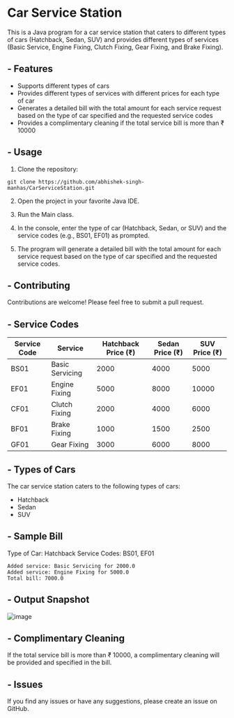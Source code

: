 # Car Service Station

This is a Java program for a car service station that caters to different types of cars (Hatchback, Sedan, SUV) and provides different types of services 
(Basic Service, Engine Fixing, Clutch Fixing, Gear Fixing, and Brake Fixing).

## - Features
 - Supports different types of cars
 - Provides different types of services with different prices for each type of car
 - Generates a detailed bill with the total amount for each service request based on the type of car specified and the requested service codes
 - Provides a complimentary cleaning if the total service bill is more than ₹ 10000

## - Usage
1. Clone the repository:

```git clone https://github.com/abhishek-singh-manhas/CarServiceStation.git```

2. Open the project in your favorite Java IDE.

3. Run the Main class.

4. In the console, enter the type of car (Hatchback, Sedan, or SUV) and the service codes (e.g., BS01, EF01) as prompted.

5. The program will generate a detailed bill with the total amount for each service request based on the type of car specified and the requested service codes.

## - Contributing
Contributions are welcome! Please feel free to submit a pull request.


## - Service Codes
| Service Code |    Service      | Hatchback Price (₹) |	Sedan Price (₹)	| SUV Price (₹) |
| ------------ | -----------     | ------------------- | ---------------- | ------------- | 
| BS01         | Basic Servicing |        2000	       |       4000	      |      5000     |
| EF01         | Engine Fixing   |        5000	       |       8000	      |      10000    |
| CF01         | Clutch Fixing   |        2000	       |       4000	      |      6000     |
| BF01         | Brake Fixing    |        1000	       |       1500	      |      2500     |
| GF01         | Gear Fixing     |        3000	       |       6000	      |      8000     |


## - Types of Cars
The car service station caters to the following types of cars:

* Hatchback
* Sedan
* SUV

## - Sample Bill
Type of Car: Hatchback
Service Codes: BS01, EF01
```
Added service: Basic Servicing for 2000.0
Added service: Engine Fixing for 5000.0
Total bill: 7000.0
```
## - Output Snapshot
![image](https://github.com/abhishek-singh-manhas/CarServiceStation/blob/bfc844d772e0bf0197d92130c4ac74e64129d756/Screenshots/outputSnap.jpg)

## - Complimentary Cleaning
If the total service bill is more than ₹ 10000, a complimentary cleaning will be provided and specified in the bill.

## - Issues
If you find any issues or have any suggestions, please create an issue on GitHub.
